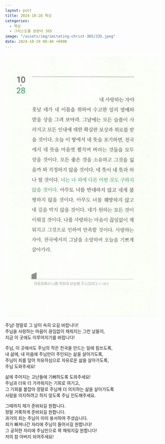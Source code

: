 ```yaml
---
layout: post
title: 2024-10-28 묵상
categories:
  - 묵상
  - 그리스도를 본받아 365
image: "/assets/img/imitating-christ-365/335.jpeg"
date: 2024-10-29 00:40 +0900
---
```


![image](/assets/img/imitating-christ-365/335.jpeg)

주님! 정말로 그 날이 속히 오길 바랍니다!  
주님을 사랑하는 마음이 끊임없이 채워지는 그런 날들이,  
지금 이 곳에도 이루어지기를 바랍니다!

주님, 이 곳에서도 주님의 작은 천국을 만드는 일에 힘쓰도록,  
내 삶에, 내 마음에 주님만이 주인되는 삶을 살아가도록,  
주님이 죄를 덮어 치유하심으로 자유로운 삶을 살아가도록,  
주님 도와주세요!

삶에 주어지는 고난들에 기뻐하도록 도와주세요!  
주님과 더욱 더 가까워지는 기회로 여기고,  
그 기회를 붙잡아 정말로 주님께 더 의지하는 삶을 살아가도록  
사람을 의지하려고 하지 않도록 주님 인도해주세요.

그때까지 제가 준비되길 원합니다.  
정말 거룩하게 준비되길 원합니다.  
과거의 죄는 주님이 이미 용서하여 주셨습니다.  
죄가 빠져나간 자리에 주님이 들어서길 원합니다!  
그 공허한 자리에 주님만으로 꽉 채워지길 원합니다!  
저의 참 아버지 되어주세요!
